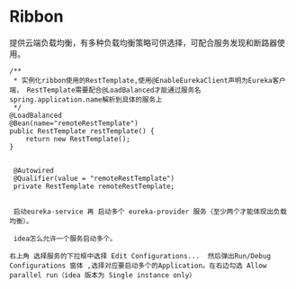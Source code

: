 # Ribbon
提供云端负载均衡，有多种负载均衡策略可供选择，可配合服务发现和断路器使用。

    /**
     * 实例化ribbon使用的RestTemplate,使用@EnableEurekaClient声明为Eureka客户端， RestTemplate需要配合@LoadBalanced才能通过服务名spring.application.name解析到具体的服务上
     */
    @LoadBalanced
    @Bean(name="remoteRestTemplate")
    public RestTemplate restTemplate() {
        return new RestTemplate();
    }
    
    
     @Autowired
     @Qualifier(value = "remoteRestTemplate")
     private RestTemplate remoteRestTemplate;  
     
     
     启动eureka-service 再 启动多个 eureka-provider 服务（至少两个才能体现出负载均衡）。
     
     idea怎么允许一个服务启动多个。
     
    右上角 选择服务的下拉框中选择 Edit Configurations...  然后弹出Run/Debug Configurations 窗体 ,选择对应要启动多个的Application。在右边勾选 Allow parallel run（idea 版本为 Single instance only）
    

  